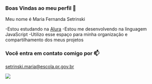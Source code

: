 ### Boas Vindas ao meu perfil 🌻

Meu nome é Maria Fernanda Setrinski

-Estou estudando na [Alura](https://www.alura.com.br)
-Estou me desenvolvendo na linguagem JavaScript
-Utilizo esse espaço para minha organização e compartilhamento dos meus projetos

### Você entra em contato comigo por 📫

setrinski.maria@escola.pr.gov.br

![](https://media.tenor.com/zVamChHwCEYAAAAi/himmel-frieren.gif)
